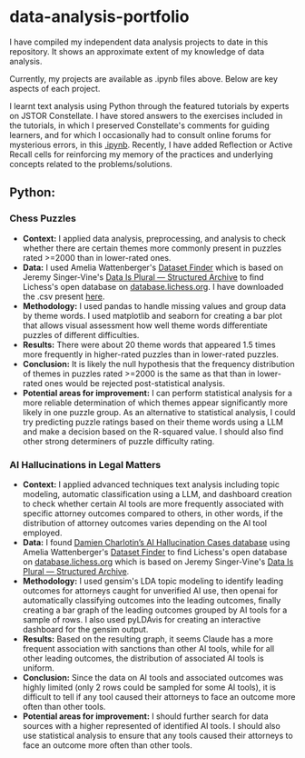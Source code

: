 # data-analysis-portfolio

I have compiled my independent data analysis projects to date in this repository. It shows an approximate extent of my knowledge of data analysis. 

Currently, my projects are available as .ipynb files above. Below are key aspects of each project.

I learnt text analysis using Python through the featured tutorials by experts on JSTOR Constellate. I have stored answers to the exercises included in the tutorials, in which I preserved Constellate's comments for guiding learners, and for which I occasionally had to consult online forums for mysterious errors, in this [.ipynb](https://colab.research.google.com/drive/13c7_YY3ehox7xAEWyYjyrLv97OUQpMwN?usp=sharing). Recently, I have added Reflection or Active Recall cells for reinforcing my memory of the practices and underlying concepts related to the problems/solutions. 

## Python:
### Chess Puzzles
  - **Context:** I applied data analysis, preprocessing, and analysis to check whether there are certain themes more commonly present in puzzles rated >=2000 than in lower-rated ones.
  - **Data:** I used Amelia Wattenberger's [Dataset Finder](https://dataset-finder.netlify.app/) which is based on Jeremy Singer-Vine's [Data Is Plural — Structured Archive](https://docs.google.com/spreadsheets/d/1wZhPLMCHKJvwOkP4juclhjFgqIY8fQFMemwKL2c64vk/edit?usp=sharing) to find Lichess's open database on [database.lichess.org](database.lichess.org). I have downloaded the .csv present [here](https://database.lichess.org/#puzzles). 
  - **Methodology:** I used pandas to handle missing values and group data by theme words. I used matplotlib and seaborn for creating a bar plot that allows visual assessment how well theme words differentiate puzzles of different difficulties.
  - **Results:** There were about 20 theme words that appeared 1.5 times more frequently in higher-rated puzzles than in lower-rated puzzles.
  - **Conclusion:** It is likely the null hypothesis that the frequency distribution of themes in puzzles rated >=2000 is the same as that than in lower-rated ones would be rejected post-statistical analysis.
  - **Potential areas for improvement:** I can perform statistical analysis for a more reliable determination of which themes appear significantly more likely in one puzzle group. As an alternative to statistical analysis, I could try predicting puzzle ratings based on their theme words using a LLM and make a decision based on the R-squared value. I should also find other strong determiners of puzzle difficulty rating.

### AI Hallucinations in Legal Matters
  - **Context:** I applied advanced techniques text analysis including topic modeling, automatic classification using a LLM, and dashboard creation to check whether certain AI tools are more frequently associated with specific attorney outcomes compared to others, in other words, if the distribution of attorney outcomes varies depending on the AI tool employed.
  - **Data:** I found [Damien Charlotin’s AI Hallucination Cases database](https://www.damiencharlotin.com/hallucinations/) using Amelia Wattenberger's [Dataset Finder](https://dataset-finder.netlify.app/) to find Lichess's open database on [database.lichess.org](database.lichess.org) which is based on Jeremy Singer-Vine's [Data Is Plural — Structured Archive](https://docs.google.com/spreadsheets/d/1wZhPLMCHKJvwOkP4juclhjFgqIY8fQFMemwKL2c64vk/edit?usp=sharing).
  - **Methodology:** I used gensim's LDA topic modeling to identify leading outcomes for attorneys caught for unverified AI use, then openai for automatically classifying outcomes into the leading outcomes, finally creating a bar graph of the leading outcomes grouped by AI tools for a sample of rows. I also used pyLDAvis for creating an interactive dashboard for the gensim output.    
  - **Results:** Based on the resulting graph, it seems Claude has a more frequent association with sanctions than other AI tools, while for all other leading outcomes, the distribution of associated AI tools is uniform.
  - **Conclusion:** Since the data on AI tools and associated outcomes was highly limited (only 2 rows could be sampled for some AI tools), it is difficult to tell if any tool caused their attorneys to face an outcome more often than other tools.
  - **Potential areas for improvement:** I should further search for data sources with a higher represented of identified AI tools. I should also use statistical analysis to ensure that any tools caused their attorneys to face an outcome more often than other tools.

